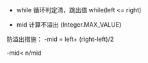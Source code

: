* while 循环判定清，跳出值
while(left <= right)

* mid 计算不溢出 (Integer.MAX_VALUE)

防溢出措施：
-mid = left+ (right-left)/2

-mid< n/mid